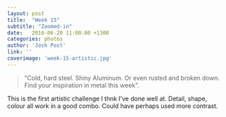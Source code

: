 ```yaml
---
layout: post
title:  "Week 15"
subtitle: "Zoomed-in"
date:   2016-06-20 11:00:00 +1300
categories: photos
author: 'Josh Post'
link: ''
coverimage: 'week-15-artistic.jpg'
---
```


> "Cold, hard steel. Shiny Aluminum. Or even rusted and broken down. Find your inspiration in metal this week".

This is the first artistic challenge I thnk I've done well at. Detail, shape, colour all work in a good combo. Could have perhaps used more contrast.
